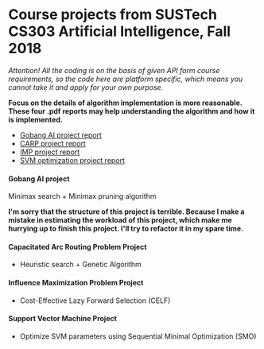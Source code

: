 # Course projects from SUSTech CS303 Artificial Intelligence, Fall 2018

*Attention! All the coding is on the basis of given API form course requirements, so the code here are platform specific, which means you cannot take it and apply for your own purpose.*

**Focus on the details of algorithm implementation is more reasonable. These four .pdf reports may help understanding the algorithm and how it is implemented.**

- [Gobang AI project report](https://github.com/zh-plus/AI-course-project/blob/master/Gobang.pdf)
- [CARP project report](https://github.com/zh-plus/AI-course-project/blob/master/CARP.pdf)
- [IMP project report](https://github.com/zh-plus/AI-course-project/blob/master/IMP.pdf)
- [SVM optimization project report](https://github.com/zh-plus/AI-course-project/blob/master/SVM.pdf)



#### Gobang AI project

Minimax search + Minimax pruning algorithm

**I'm sorry that the structure of this project is terrible. Because I make a mistake in estimating the workload of this project, which make me hurrying up to finish this project. I'll try to refactor it in my spare time.**





#### Capacitated Arc Routing Problem Project

- Heuristic search + Genetic Algorithm



#### Influence Maximization Problem Project

- Cost-Effective Lazy Forward Selection (CELF)



#### Support Vector Machine Project

- Optimize SVM parameters using Sequential Minimal Optimization (SMO)